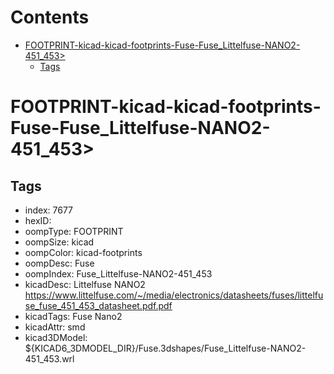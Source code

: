 



Contents
========

* [FOOTPRINT-kicad-kicad-footprints-Fuse-Fuse_Littelfuse-NANO2-451_453>](#footprint-kicad-kicad-footprints-fuse-fuse_littelfuse-nano2-451_453)
	* [Tags](#tags)

# FOOTPRINT-kicad-kicad-footprints-Fuse-Fuse_Littelfuse-NANO2-451_453>

## Tags

- index: 7677
- hexID: 
- oompType: FOOTPRINT
- oompSize: kicad
- oompColor: kicad-footprints
- oompDesc: Fuse
- oompIndex: Fuse_Littelfuse-NANO2-451_453
- kicadDesc: Littelfuse NANO2 https://www.littelfuse.com/~/media/electronics/datasheets/fuses/littelfuse_fuse_451_453_datasheet.pdf.pdf
- kicadTags: Fuse Nano2
- kicadAttr: smd
- kicad3DModel: ${KICAD6_3DMODEL_DIR}/Fuse.3dshapes/Fuse_Littelfuse-NANO2-451_453.wrl
